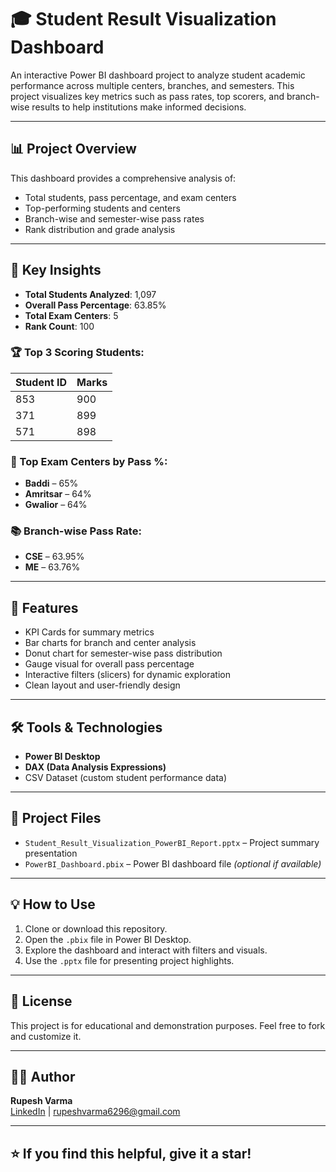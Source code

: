 # 🎓 Student Result Visualization Dashboard

An interactive Power BI dashboard project to analyze student academic performance across multiple centers, branches, and semesters. This project visualizes key metrics such as pass rates, top scorers, and branch-wise results to help institutions make informed decisions.

---

## 📊 Project Overview

This dashboard provides a comprehensive analysis of:
- Total students, pass percentage, and exam centers
- Top-performing students and centers
- Branch-wise and semester-wise pass rates
- Rank distribution and grade analysis

---

## 🧾 Key Insights

- **Total Students Analyzed**: 1,097  
- **Overall Pass Percentage**: 63.85%  
- **Total Exam Centers**: 5  
- **Rank Count**: 100  

### 🏆 Top 3 Scoring Students:
| Student ID | Marks |
|------------|--------|
| 853        | 900    |
| 371        | 899    |
| 571        | 898    |

### 🏫 Top Exam Centers by Pass %:
- **Baddi** – 65%  
- **Amritsar** – 64%  
- **Gwalior** – 64%

### 📚 Branch-wise Pass Rate:
- **CSE** – 63.95%  
- **ME** – 63.76%

---

## 📌 Features

- KPI Cards for summary metrics
- Bar charts for branch and center analysis
- Donut chart for semester-wise pass distribution
- Gauge visual for overall pass percentage
- Interactive filters (slicers) for dynamic exploration
- Clean layout and user-friendly design

---

## 🛠️ Tools & Technologies

- **Power BI Desktop**
- **DAX (Data Analysis Expressions)**
- CSV Dataset (custom student performance data)

---

## 📁 Project Files

- `Student_Result_Visualization_PowerBI_Report.pptx` – Project summary presentation
- `PowerBI_Dashboard.pbix` – Power BI dashboard file *(optional if available)*

---

## 💡 How to Use

1. Clone or download this repository.
2. Open the `.pbix` file in Power BI Desktop.
3. Explore the dashboard and interact with filters and visuals.
4. Use the `.pptx` file for presenting project highlights.

---

## 📄 License

This project is for educational and demonstration purposes. Feel free to fork and customize it.

---

## 👨‍💻 Author

**Rupesh Varma**  
[LinkedIn](https://linkedin.com/in/rupesh-varma-017880281) | rupeshvarma6296@gmail.com

---

## ⭐ If you find this helpful, give it a star!
